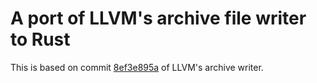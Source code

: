 # A port of LLVM's archive file writer to Rust

This is based on commit [8ef3e895a](https://github.com/llvm/llvm-project/tree/8ef3e895ad8ab1724e2b87cabad1dacdc7a397a3) of LLVM's archive writer.
